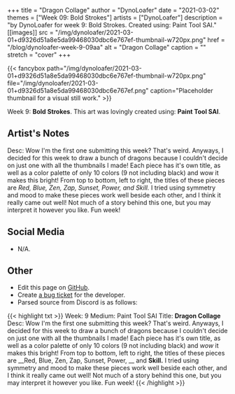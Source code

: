 +++
title =       "Dragon Collage"
author =      "DynoLoafer"
date =        "2021-03-02"
themes =      ["Week 09: Bold Strokes"]
artists =     ["DynoLoafer"]
description = "by DynoLoafer for week 9: Bold Strokes. Created using: Paint Tool SAI."
[[images]]
      src = "/img/dynoloafer/2021-03-01+d9326d51a8e5da99468030dbc6e767ef-thumbnail-w720px.png"
      href = "/blog/dynoloafer-week-9-09aa"
      alt = "Dragon Collage"
      caption = ""
      stretch = "cover"
+++

{{< fancybox path="/img/dynoloafer/2021-03-01+d9326d51a8e5da99468030dbc6e767ef-thumbnail-w720px.png" file="/img/dynoloafer/2021-03-01+d9326d51a8e5da99468030dbc6e767ef.png" caption="Placeholder thumbnail for a visual still work." >}}


Week 9: **Bold Strokes**. This art was lovingly created using: **Paint Tool SAI**.

## Artist's Notes

Desc: Wow I'm the first one submitting this week? That's weird. Anyways, I decided for this week to draw a bunch of dragons because I couldn't decide on just one with all the thumbnails I made! Each piece has it's own title, as well as a color palette of only 10 colors (9 not including black) and wow it makes this bright! From top to bottom, left to right, the titles of these pieces are _Red, Blue, Zen, Zap, Sunset, Power,  and Skill._ I tried using symmetry and mood to make these pieces work well beside each other, and I think it really came out well! Not much of a story behind this one, but you may interpret it however you like. Fun week!

## Social Media

- N/A.

## Other

- Edit this page on [GitHub](https://github.com/teaminkling/web-refresh/edit/main/content/blog/dynoloafer-week-9-09aa.md).
- Create [a bug ticket](https://github.com/teaminkling/web-refresh/issues/new?assignees=&labels=bug&template=problem-report.md&title=) for the developer.
- Parsed source from Discord is as follows:

{{< highlight txt >}}
Week: 9
Medium: Paint Tool SAI
Title: __Dragon Collage__
Desc: Wow I'm the first one submitting this week? That's weird. Anyways, I decided for this week to draw a bunch of dragons because I couldn't decide on just one with all the thumbnails I made! Each piece has it's own title, as well as a color palette of only 10 colors (9 not including black) and *wow* it makes this bright! From top to bottom, left to right, the titles of these pieces are __Red, Blue, Zen, Zap, Sunset, Power, __ and __Skill.__ I tried using symmetry and mood to make these pieces work well beside each other, and I think it really came out well! Not much of a story behind this one, but you may interpret it however you like. Fun week!
{{< /highlight >}}
